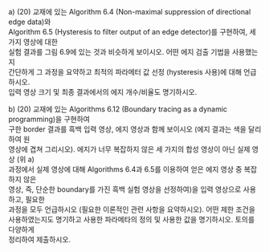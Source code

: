 a) (20) 교재에 있는 Algorithm 6.4 (Non-maximal suppression of directional edge data)와  
Algorithm 6.5 (Hysteresis to filter output of an edge detector)를 구현하여, 세 가지 영상에 대한  
실험 결과를 그림 6.9에 있는 것과 비슷하게 보이시오. 어떤 에지 검출 기법을 사용했는지  
간단하게 그 과정을 요약하고 최적의 파라메터 값 선정 (hysteresis 사용)에 대해 언급하시오.  
입력 영상 크기 및 최종 결과에서의 에지 개수/비율도 명기하시오.  
  
b) (20) 교재에 있는 Algorithms 6.12 (Boundary tracing as a dynamic programming)을 구현하여  
구한 border 결과를 흑백 입력 영상, 에지 영상과 함께 보이시오 (에지 결과는 색을 달리 하여 원  
영상에 겹쳐 그리시오). 에지가 너무 복잡하지 않은 세 가지의 합성 영상이 아닌 실제 영상 (위 a)  
과정에서 실제 영상에 대해 Algorithms 6.4과 6.5를 이용하여 얻은 에지 영상 중 복잡하지 않은  
영상, 즉, 단순한 boundary를 가진 흑백 실험 영상을 선정하여)을 입력 영상으로 사용하고, 필요한  
과정을 모두 언급하시오 (필요한 이론적인 관련 사항을 요약하시오). 어떤 제한 조건을  
사용하였는지도 명기하고 사용한 파라메타의 정의 및 사용한 값을 명기하시오. 토의를 다양하게  
정리하여 제출하시오.
